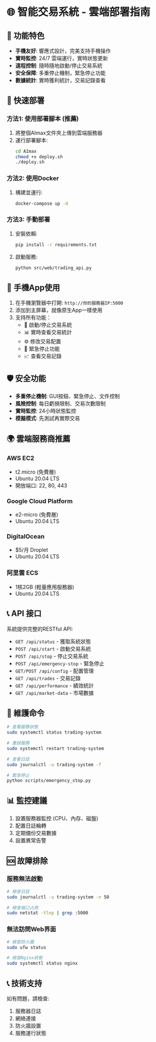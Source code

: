 # 🌐 智能交易系統 - 雲端部署指南

## 📱 功能特色

- **手機友好**: 響應式設計，完美支持手機操作
- **實時監控**: 24/7 雲端運行，實時狀態更新
- **遠程控制**: 隨時隨地啟動/停止交易系統
- **安全保障**: 多重停止機制，緊急停止功能
- **數據統計**: 實時獲利統計，交易記錄查看

## 🚀 快速部署

### 方法1: 使用部署腳本 (推薦)

1. 將整個AImax文件夾上傳到雲端服務器
2. 運行部署腳本:
   ```bash
   cd AImax
   chmod +x deploy.sh
   ./deploy.sh
   ```

### 方法2: 使用Docker

1. 構建並運行:
   ```bash
   docker-compose up -d
   ```

### 方法3: 手動部署

1. 安裝依賴:
   ```bash
   pip install -r requirements.txt
   ```

2. 啟動服務:
   ```bash
   python src/web/trading_api.py
   ```

## 📱 手機App使用

1. 在手機瀏覽器中打開: `http://你的服務器IP:5000`
2. 添加到主屏幕，就像原生App一樣使用
3. 支持所有功能：
   - 🚀 啟動/停止交易系統
   - 📊 實時查看交易統計
   - ⚙️ 修改交易配置
   - 🚨 緊急停止功能
   - 📈 查看交易記錄

## 🛡️ 安全功能

- **多重停止機制**: GUI按鈕、緊急停止、文件控制
- **風險控制**: 每日虧損限制、交易次數限制
- **實時監控**: 24小時狀態監控
- **模擬模式**: 先測試再實際交易

## 🌍 雲端服務商推薦

### AWS EC2
- t2.micro (免費層)
- Ubuntu 20.04 LTS
- 開放端口: 22, 80, 443

### Google Cloud Platform
- e2-micro (免費層)
- Ubuntu 20.04 LTS

### DigitalOcean
- $5/月 Droplet
- Ubuntu 20.04 LTS

### 阿里雲 ECS
- 1核2GB (輕量應用服務器)
- Ubuntu 20.04 LTS

## 📞 API 接口

系統提供完整的RESTful API:

- `GET /api/status` - 獲取系統狀態
- `POST /api/start` - 啟動交易系統
- `POST /api/stop` - 停止交易系統
- `POST /api/emergency-stop` - 緊急停止
- `GET/POST /api/config` - 配置管理
- `GET /api/trades` - 交易記錄
- `GET /api/performance` - 績效統計
- `GET /api/market-data` - 市場數據

## 🔧 維護命令

```bash
# 查看服務狀態
sudo systemctl status trading-system

# 重啟服務
sudo systemctl restart trading-system

# 查看日誌
sudo journalctl -u trading-system -f

# 緊急停止
python scripts/emergency_stop.py
```

## 📊 監控建議

1. 設置服務器監控 (CPU、內存、磁盤)
2. 配置日誌輪轉
3. 定期備份交易數據
4. 設置異常告警

## 🆘 故障排除

### 服務無法啟動
```bash
# 檢查日誌
sudo journalctl -u trading-system -n 50

# 檢查端口占用
sudo netstat -tlnp | grep :5000
```

### 無法訪問Web界面
```bash
# 檢查防火牆
sudo ufw status

# 檢查Nginx狀態
sudo systemctl status nginx
```

## 📞 技術支持

如有問題，請檢查:
1. 服務器日誌
2. 網絡連接
3. 防火牆設置
4. 服務運行狀態
